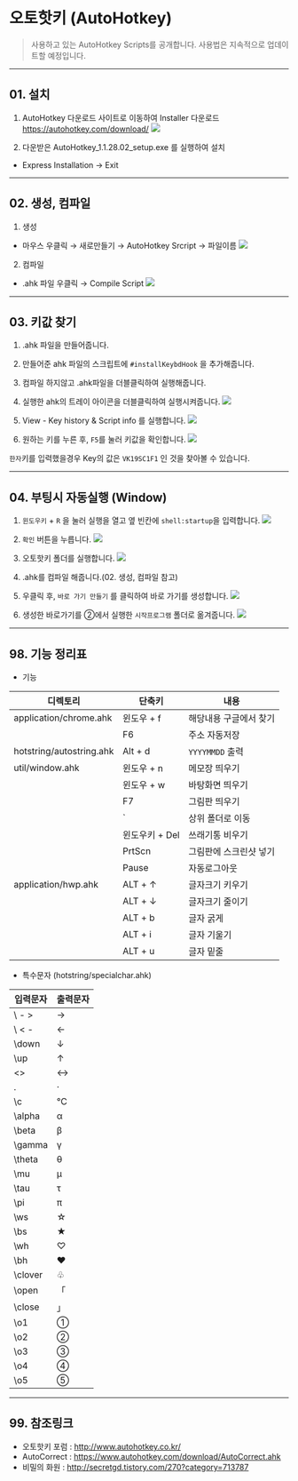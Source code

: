 # 오토핫키 (AutoHotkey)

> 사용하고 있는 AutoHotkey Scripts를 공개합니다.
> 사용법은 지속적으로 업데이트할 예정입니다.


----------
## 01. 설치
1. AutoHotkey 다운로드 사이트로 이동하여 Installer 다운로드
  https://autohotkey.com/download/
![](https://d2mxuefqeaa7sj.cloudfront.net/s_04DF619B8923796E3FFBF17D61396578AC60E0C1E8DB537966C7366DBA71BB55_1524638177277_1.png)

2. 다운받은 AutoHotkey_1.1.28.02_setup.exe 를 실행하여 설치
- Express Installation → Exit


----------
## 02. 생성, 컴파일
1. 생성
- 마우스 우클릭 → 새로만들기 → AutoHotkey Srcript → 파일이름
![](https://d2mxuefqeaa7sj.cloudfront.net/s_04DF619B8923796E3FFBF17D61396578AC60E0C1E8DB537966C7366DBA71BB55_1524638455112_2.png)

2. 컴파일
- .ahk 파일 우클릭 → Compile Script
![](https://d2mxuefqeaa7sj.cloudfront.net/s_04DF619B8923796E3FFBF17D61396578AC60E0C1E8DB537966C7366DBA71BB55_1524638542330_3.png)

----------
## 03. 키값 찾기
1. .ahk 파일을 만들어줍니다.
2. 만들어준 ahk 파일의 스크립트에 `#installKeybdHook` 을 추가해줍니다.
3. 컴파일 하지않고 .ahk파일을 더블클릭하여 실행해줍니다.
4. 실행한 ahk의 트레이 아이콘을 더블클릭하여 실행시켜줍니다.
![](https://d2mxuefqeaa7sj.cloudfront.net/s_04DF619B8923796E3FFBF17D61396578AC60E0C1E8DB537966C7366DBA71BB55_1525046906928_4.png)

5. View - Key history & Script info 를 실행합니다.
![](https://d2mxuefqeaa7sj.cloudfront.net/s_04DF619B8923796E3FFBF17D61396578AC60E0C1E8DB537966C7366DBA71BB55_1525047032270_5.png)

6. 원하는 키를 누른 후, `F5`를 눌러 키값을 확인합니다.
![](https://d2mxuefqeaa7sj.cloudfront.net/s_04DF619B8923796E3FFBF17D61396578AC60E0C1E8DB537966C7366DBA71BB55_1525047155754_6.png)

  `한자`키를 입력했을경우 Key의 값은 `VK19SC1F1` 인 것을 찾아볼 수 있습니다.

  
----------
## 04. 부팅시 자동실행 (Window)
1. `윈도우키` + `R` 을 눌러 실행을 열고 옆 빈칸에 `shell:startup`을 입력합니다.
![](https://d2mxuefqeaa7sj.cloudfront.net/s_04DF619B8923796E3FFBF17D61396578AC60E0C1E8DB537966C7366DBA71BB55_1527261223600_1.png)

2. `확인` 버튼을 누릅니다.
![](https://d2mxuefqeaa7sj.cloudfront.net/s_04DF619B8923796E3FFBF17D61396578AC60E0C1E8DB537966C7366DBA71BB55_1527261308624_2.png)

3. 오토핫키 폴더를 실행합니다.
![](https://d2mxuefqeaa7sj.cloudfront.net/s_04DF619B8923796E3FFBF17D61396578AC60E0C1E8DB537966C7366DBA71BB55_1527261816966_3.png)

4. .ahk를 컴파일 해줍니다.(02. 생성, 컴파일 참고)

5. 우클릭 후, `바로 가기 만들기` 를 클릭하여 바로 가기를 생성합니다.
![](https://d2mxuefqeaa7sj.cloudfront.net/s_04DF619B8923796E3FFBF17D61396578AC60E0C1E8DB537966C7366DBA71BB55_1527262032036_4.png)

6. 생성한 바로가기를 ②에서 실행한 `시작프로그램` 폴더로 옮겨줍니다.
![](https://d2mxuefqeaa7sj.cloudfront.net/s_04DF619B8923796E3FFBF17D61396578AC60E0C1E8DB537966C7366DBA71BB55_1527262112014_5.png)

----------
## 98. 기능 정리표
- 기능

| 디렉토리                     | 단축키        | 내용            |
| ------------------------ | ---------- | ------------- |
| application/chrome.ahk   | 윈도우 + f    | 해당내용 구글에서 찾기  |
|                          | F6         | 주소 자동저장       |
| hotstring/autostring.ahk | Alt + d    | `YYYYMMDD` 출력 |
| util/window.ahk          | 윈도우 + n    | 메모장 띄우기       |
|                          | 윈도우 + w    | 바탕화면 띄우기      |
|                          | F7         | 그림판 띄우기       |
|                          | `          | 상위 폴더로 이동     |
|                          | 윈도우키 + Del | 쓰래기통 비우기      |
|                          | PrtScn     | 그림판에 스크린샷 넣기  |
|                          | Pause      | 자동로그아웃        |
| application/hwp.ahk      | ALT + ↑    | 글자크기 키우기      |
|                          | ALT + ↓    | 글자크기 줄이기      |
|                          | ALT + b    | 글자 굵게         |
|                          | ALT + i    | 글자 기울기        |
|                          | ALT + u    | 글자 밑줄          |

- 특수문자 (hotstring/specialchar.ahk)

| 입력문자    | 출력문자 |
| ------- | ---- |
| \ - >   | →    |
| \ < -   | ←    |
| \down   | ↓    |
| \up     | ↑    |
| \<>     | ↔    |
| \.      | ·    |
| \c      | ℃    |
| \alpha  | α    |
| \beta   | β    |
| \gamma  | γ    |
| \theta  | θ    |
| \mu     | μ    |
| \tau    | τ    |
| \pi     | π    |
| \ws     | ☆    |
| \bs     | ★    |
| \wh     | ♡    |
| \bh     | ♥    |
| \clover | ♧    |
| \open   | 「    |
| \close  | 」    |
| \o1     | ①     |
| \o2     | ②     |
| \o3     | ③     |
| \o4     | ④     |
| \o5     | ⑤     |



----------
## 99. 참조링크
- 오토핫키 포럼 : http://www.autohotkey.co.kr/
- AutoCorrect : https://www.autohotkey.com/download/AutoCorrect.ahk
- 비밀의 화원 : http://secretgd.tistory.com/270?category=713787

